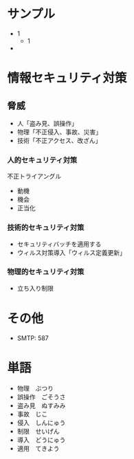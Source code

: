# サンプル

* 1
  * 1 
* 

# 情報セキュリティ対策

## 脅威

* 人「盗み見、誤操作」
* 物理「不正侵入、事故、災害」
* 技術「不正アクセス、改ざん」

### 人的セキュリティ対策

不正トライアングル
* 動機
* 機会
* 正当化

### 技術的セキュリティ対策

* セキュリティバッチを適用する
* ウィルス対策導入「ウィルス定義更新」

### 物理的セキュリティ対策

* 立ち入り制限

# その他

* SMTP: 587

# 単語

* 物理　ぶつり
* 誤操作　ごそうさ
* 盗み見　ぬすみみ
* 事故　じこ
* 侵入　しんにゅう
* 制限　せいげん
* 導入　どうにゅう
* 適用　てきよう